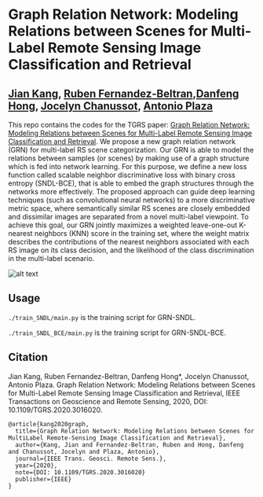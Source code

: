 # Graph Relation Network: Modeling Relations between Scenes for Multi-Label Remote Sensing Image Classification and Retrieval

[Jian Kang](https://github.com/jiankang1991), [Ruben Fernandez-Beltran](https://scholar.google.es/citations?user=pdzJmcQAAAAJ&hl=es),[Danfeng Hong](https://sites.google.com/view/danfeng-hong), [Jocelyn Chanussot](http://www.gipsa-lab.grenoble-inp.fr/~jocelyn.chanussot/), [Antonio Plaza](https://www.umbc.edu/rssipl/people/aplaza/)
---

This repo contains the codes for the TGRS paper: [Graph Relation Network: Modeling Relations between Scenes for Multi-Label Remote Sensing Image Classification and Retrieval](https://www.umbc.edu/rssipl/people/aplaza/Papers/Journals/2020.TGRS.GRN.pdf). We propose a new graph relation network (GRN) for multi-label RS scene categorization. Our GRN is able to model the relations between samples (or scenes) by making use of a graph structure which is fed into network learning. For this purpose, we define a new loss function called scalable neighbor discriminative loss with binary cross entropy (SNDL-BCE), that is able to embed the graph structures through the networks more effectively. The proposed approach can guide deep learning techniques (such as convolutional neural networks) to a more discriminative metric space, where semantically similar RS scenes are closely embedded and dissimilar images are separated from a novel multi-label viewpoint. To achieve this goal, our GRN jointly maximizes a weighted leave-one-out K-nearest neighbors (KNN) score in the training set, where the weight matrix describes the contributions of the nearest neighbors associated with each RS image on its class decision, and the likelihood of the class discrimination in the multi-label scenario.


![alt text](./Selection_004.png)


## Usage

`./train_SNDL/main.py` is the training script for GRN-SNDL.

`./train_SNDL_BCE/main.py` is the training script for GRN-SNDL-BCE.

## Citation

Jian Kang, Ruben Fernandez-Beltran, Danfeng Hong*, Jocelyn Chanussot, Antonio Plaza. Graph Relation Network: Modeling Relations between Scenes for Multi-Label Remote Sensing Image Classification and Retrieval, IEEE Transactions on Geoscience and Remote Sensing, 2020, DOI: 10.1109/TGRS.2020.3016020. 

```
@article{kang2020graph,
  title={Graph Relation Network: Modeling Relations between Scenes for MultiLabel Remote-Sensing Image Classification and Retrieval},
  author={Kang, Jian and Fernandez-Beltran, Ruben and Hong, Danfeng and Chanussot, Jocelyn and Plaza, Antonio},
  journal={IEEE Trans. Geosci. Remote Sens.},
  year={2020},
  note={DOI: 10.1109/TGRS.2020.3016020}
  publisher={IEEE}
}

